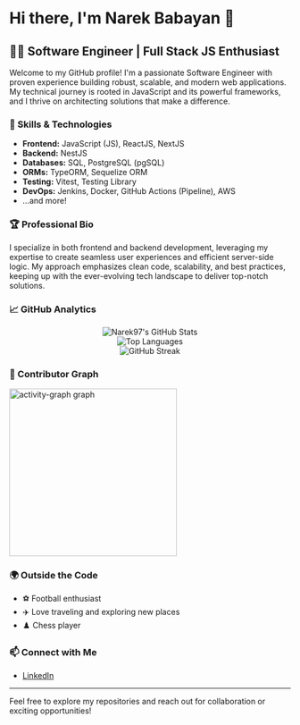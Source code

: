 # Hi there, I'm Narek Babayan 👋

## 👨‍💻 Software Engineer | Full Stack JS Enthusiast

Welcome to my GitHub profile! I'm a passionate Software Engineer with proven experience building robust, scalable, and modern web applications. My technical journey is rooted in JavaScript and its powerful frameworks, and I thrive on architecting solutions that make a difference.

### 🚀 Skills & Technologies
- **Frontend:** JavaScript (JS), ReactJS, NextJS
- **Backend:** NestJS
- **Databases:** SQL, PostgreSQL (pgSQL)
- **ORMs:** TypeORM, Sequelize ORM
- **Testing:** Vitest, Testing Library
- **DevOps:** Jenkins, Docker, GitHub Actions (Pipeline), AWS
- ...and more!

### 🏆 Professional Bio
I specialize in both frontend and backend development, leveraging my expertise to create seamless user experiences and efficient server-side logic. My approach emphasizes clean code, scalability, and best practices, keeping up with the ever-evolving tech landscape to deliver top-notch solutions.

### 📈 GitHub Analytics
<p align="center">
  <img src="https://github-readme-stats.vercel.app/api?username=Narek97&show_icons=true&theme=radical" alt="Narek97's GitHub Stats" />
  <br/>
  <img src="https://github-readme-stats.vercel.app/api/top-langs/?username=Narek97&layout=compact&theme=radical" alt="Top Languages" />
  <br/>
  <img src="https://github-readme-streak-stats.herokuapp.com/?user=Narek97&theme=radical" alt="GitHub Streak" />
</p>

### 🤝 Contributor Graph
 <img src="https://github-readme-activity-graph.vercel.app/graph?username=Narek97&radius=16&theme=react&area=true&order=5" height="300" alt="activity-graph graph"  />

### 🌍 Outside the Code
- ⚽ Football enthusiast
- ✈️ Love traveling and exploring new places
- ♟️ Chess player

### 📫 Connect with Me
- [LinkedIn](https://www.linkedin.com/in/narek-babayan-ab53191a5/)

---

Feel free to explore my repositories and reach out for collaboration or exciting opportunities!
